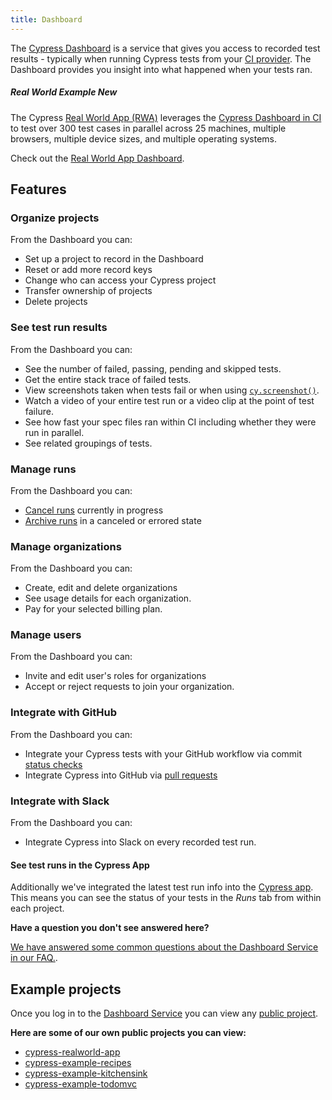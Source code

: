 ```yaml
---
title: Dashboard
---
```


The [Cypress Dashboard](https://on.cypress.io/dashboard) is a service that gives
you access to recorded test results - typically when running Cypress tests from
your [CI provider](/guides/continuous-integration/introduction). The Dashboard
provides you insight into what happened when your tests ran.

<!-- textlint-disable -->

<DocsVideo src="https://youtube.com/embed/ezp60FUnjGg"></DocsVideo>

<!-- textlint-enable -->

<Alert type="info">

##### <Icon name="graduation-cap"></Icon> Real World Example <Badge type="success">New</Badge>

The Cypress
[Real World App (RWA)](https://github.com/cypress-io/cypress-realworld-app)
leverages the
[Cypress Dashboard in CI](https://dashboard.cypress.io/projects/7s5okt) to test
over 300 test cases in parallel across 25 machines, multiple browsers, multiple
device sizes, and multiple operating systems.

Check out the <Icon name="github"></Icon>
[Real World App Dashboard](https://dashboard.cypress.io/projects/7s5okt).

</Alert>

## Features

### Organize projects

From the Dashboard you can:

- Set up a project to record in the Dashboard
- Reset or add more record keys
- Change who can access your Cypress project
- Transfer ownership of projects
- Delete projects

### See test run results

From the Dashboard you can:

- See the number of failed, passing, pending and skipped tests.
- Get the entire stack trace of failed tests.
- View screenshots taken when tests fail or when using
  [`cy.screenshot()`](/api/commands/screenshot).
- Watch a video of your entire test run or a video clip at the point of test
  failure.
- See how fast your spec files ran within CI including whether they were run in
  parallel.
- See related groupings of tests.

<DocsImage src="/img/dashboard/dashboard-runs-list.png" alt="Dashboard Screenshot" ></DocsImage>

### Manage runs

From the Dashboard you can:

- [Cancel runs](/guides/dashboard/runs#Cancel-run) currently in progress
- [Archive runs](/guides/dashboard/runs#Archive-run) in a canceled or errored
  state

### Manage organizations

From the Dashboard you can:

- Create, edit and delete organizations
- See usage details for each organization.
- Pay for your selected billing plan.

### Manage users

From the Dashboard you can:

- Invite and edit user's roles for organizations
- Accept or reject requests to join your organization.

### Integrate with GitHub

From the Dashboard you can:

- Integrate your Cypress tests with your GitHub workflow via commit
  [status checks](/guides/dashboard/github-integration#Status-checks)
- Integrate Cypress into GitHub via
  [pull requests](/guides/dashboard/github-integration#Pull-request-comments)

### Integrate with Slack

From the Dashboard you can:

- Integrate Cypress into Slack on every recorded test run.

#### See test runs in the Cypress App

Additionally we've integrated the latest test run info into the
[Cypress app](/guides/core-concepts/cypress-app). This means you can see the
status of your tests in the _Runs_ tab from within each project.

<DocsImage src="/img/dashboard/v10/runs-list-in-cypress-app.png" alt="Runs List" ></DocsImage>

<Alert type="info">

<strong class="alert-header">Have a question you don't see answered
here?</strong>

[We have answered some common questions about the Dashboard Service in our FAQ.](/faq/questions/dashboard-faq).

</Alert>

## Example projects

Once you log in to the [Dashboard Service](https://on.cypress.io/dashboard) you
can view any [public project](/guides/dashboard/projects#Public-vs-Private).

**Here are some of our own public projects you can view:**

- [<Icon name="folder-open"></Icon> cypress-realworld-app](https://dashboard.cypress.io/projects/7s5okt)
- [<Icon name="folder-open"></Icon> cypress-example-recipes](https://dashboard.cypress.io/#/projects/6p53jw)
- [<Icon name="folder-open"></Icon> cypress-example-kitchensink](https://dashboard.cypress.io/#/projects/4b7344)
- [<Icon name="folder-open"></Icon> cypress-example-todomvc](https://dashboard.cypress.io/#/projects/245obj)
